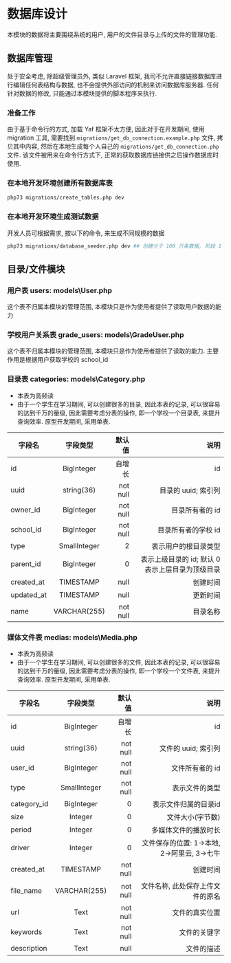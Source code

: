 # 数据库设计

本模块的数据将主要围绕系统的用户, 用户的文件目录与上传的文件的管理功能.

## 数据库管理

处于安全考虑, 除超级管理员外, 类似 Laravel 框架, 我司不允许直接链接数据库进行编辑任何表结构与数据, 也不会提供外部访问的机制来访问数据库服务器. 任何针对数据的修改, 只能通过本模块提供的脚本程序来执行.

### 准备工作

由于基于命令行的方式, 加载 Yaf 框架不太方便, 因此对于在开发期间, 使用 migration 工具, 需要找到 `migrations/get_db_connection.example.php` 文件, 拷贝其中内容, 然后在本地生成每个人自己的 `migrations/get_db_connection.php`文件. 该文件被用来在命令行方式下, 正常的获取数据库链接供之后操作数据库时使用.

### 在本地开发环境创建所有数据库表

```bash
php73 migrations/create_tables.php dev
```

### 在本地开发环境生成测试数据

开发人员可根据需求, 按以下的命令, 来生成不同规模的数据

```bash
php73 migrations/database_seeder.php dev ## 创建少于 100 万条数据, 阶段 1
```

## 目录/文件模块

### 用户表 users: models\User.php

这个表不归属本模块的管理范围, 本模块只是作为使用者提供了读取用户数据的能力

### 学校用户关系表 grade_users: models\GradeUser.php

这个表不归属本模块的管理范围, 本模块只是作为使用者提供了读取的能力. 主要作用是根据用户获取学校的 school_id

### 目录表 categories: models\Category.php

- 本表为高频读
- 由于一个学生在学习期间, 可以创建很多的目录, 因此本表的记录, 可以很容易的达到千万的量级, 因此需要考虑分表的操作, 即一个学校一个目录表, 来提升查询效率. 原型开发期间, 采用单表.

| 字段名       | 字段类型       | 默认值  | 说明  |
| ------------- |:-------------:| -----:| -----:|
| id     | BigInteger | 自增长 | id |
| uuid      | string(36)      |   not null | 目录的 uuid; 索引列 |
| owner_id | BigInteger     |    not null |  目录所有者的 id |
| school_id | BigInteger     |    not null |  目录所有者的学校 id |
| type | SmallInteger     |    2 |  表示用户的根目录类型 |
| parent_id | BigInteger     |     0 |  表示上级目录的 id; 默认 0 表示上层目录为顶级目录 |
| created_at | TIMESTAMP     |     null |  创建时间 |
| updated_at | TIMESTAMP     |     null |  更新时间 |
| name | VARCHAR(255)     |     not null |  目录名称 |

### 媒体文件表 medias: models\Media.php

- 本表为高频读
- 由于一个学生在学习期间, 可以创建很多的文件, 因此本表的记录, 可以很容易的达到千万的量级, 因此需要考虑分表的操作, 即一个学校一个文件表, 来提升查询效率. 原型开发期间, 采用单表.

| 字段名       | 字段类型       | 默认值  | 说明  |
| ------------- |:-------------:| -----:| -----:|
| id     | BigInteger | 自增长 | id |
| uuid      | string(36)      |   not null | 文件的 uuid; 索引列 |
| user_id | BigInteger     |    not null |  文件所有者的 id |
| type | SmallInteger     |    not null |  表示文件的类型 |
| category_id | BigInteger     |     0 |  表示文件归属的目录id |
| size |  Integer     |     0 |  文件大小(字节数) |
| period |  Integer     |     0 |  多媒体文件的播放时长 |
| driver |  Integer     |     0 |  文件保存的位置: 1->本地, 2->阿里云, 3->七牛 |
| created_at | TIMESTAMP     |    not null |  创建时间 |
| file_name | VARCHAR(255)     |     not null |  文件名称, 此处保存上传文件的原名 |
| url | Text     |     not null |  文件的真实位置 |
| keywords | Text     |     not null |  文件的关键字 |
| description | Text     |     null |  文件的描述 |
